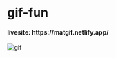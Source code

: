 # gif-fun
<h4>livesite: https://matgif.netlify.app/</h4>

<img src='https://i.postimg.cc/tC6M96r1/gif.png' border='0' alt='gif'/>
